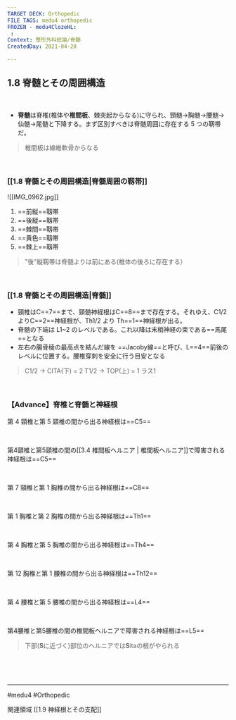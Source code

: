```yaml
---
TARGET DECK: Orthopedic
FILE TAGS: medu4 orthopedic
FROZEN - medu4ClozeHL:
 : 
Context: 整形外科総論/脊髄
CreatedDay: 2021-04-28

---
```


## 1.8 脊髄とその周囲構造

<br>

* **脊髄**は脊椎(椎体や**椎間板**、棘突起からなる)に守られ、頸髄→胸髄→腰髄→仙髄→尾髄と下降する。まず区別すべきは脊髄周囲に存在する 5 つの靭帯だ。

> 椎間板は線維軟骨からなる

<br>

### [[1.8 脊髄とその周囲構造|脊髄周囲の靱帯]]
![[IMG_0962.jpg]]
1. ==前縦==靱帯
2. ==後縦==靱帯
3. ==棘間==靱帯
4. ==黄色==靱帯
5. ==棘上==靱帯
<!--ID: 1619504313503-->


> "後"縦靱帯は脊髄よりは前にある(椎体の後ろに存在する）


<br>


### [[1.8 脊髄とその周囲構造|脊髄]]
* 頸椎はC==7==まで、頸髄神経根はC==8==まで存在する。それゆえ、C1/2よりC==2==神経根が、Th1/2 より Th==1==神経根が出る。
* 脊髄の下端は L1~2 のレベルである。これ以降は末梢神経の束である==馬尾==となる
* 左右の腸骨稜の最高点を結んだ線を   ==Jacoby線==と呼び、L==4==前後のレベルに位置する。腰椎穿刺を安全に行う目安となる
<!--ID: 1619504313519-->


>C1/2 -> CITA(下) = 2
>T1/2 -> TOP(上) = 1
> ラス1




<br>

### 【Advance】脊椎と脊髄と神経根



第 4 頸椎と第 5 頸椎の間から出る神経根は==C5==
<!--ID: 1619504313542-->


<br>

第4頸椎と第5頸椎の間の[[3.4 椎間板ヘルニア | 椎間板ヘルニア]]で障害される神経根は==C5==
<!--ID: 1619504313552-->


<br>

第 7 頸椎と第 1 胸椎の間から出る神経根は==C8==
<!--ID: 1619504313560-->


<br>

第 1 胸椎と第 2 胸椎の間から出る神経根は==Th1==
<!--ID: 1619504313566-->


<br>

第 4 胸椎と第 5 胸椎の間から出る神経根は==Th4==
<!--ID: 1619504313573-->


<br>

第 12 胸椎と第 1 腰椎の間から出る神経根は==Th12==
<!--ID: 1619504313579-->


<br>

第 4 腰椎と第 5 腰椎の間から出る神経根は==L4==
<!--ID: 1619504313586-->


<br>

第4腰椎と第5腰椎の間の椎間板ヘルニアで障害される神経根は==L5==
<!--ID: 1619504313594-->


> 下部(**S**に近づく)部位のヘルニアでは**S**itaの根がやられる



<br><br><br>

---
#medu4 #Orthopedic

関連領域
[[1.9 神経根とその支配]]